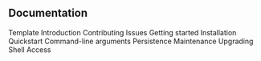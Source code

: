 

Documentation 
-------------
Template 
		Introduction
		Contributing
		Issues
		Getting started
		Installation
		Quickstart
		Command-line arguments
		Persistence
		Maintenance
		Upgrading
		Shell Access

